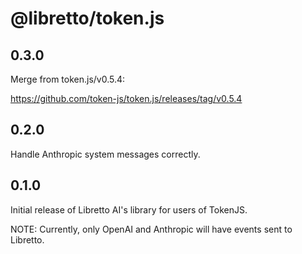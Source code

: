 # @libretto/token.js

## 0.3.0

Merge from token.js/v0.5.4:

https://github.com/token-js/token.js/releases/tag/v0.5.4

## 0.2.0

Handle Anthropic system messages correctly.

## 0.1.0

Initial release of Libretto AI's library for users of TokenJS.

NOTE: Currently, only OpenAI and Anthropic will have events sent to Libretto.
